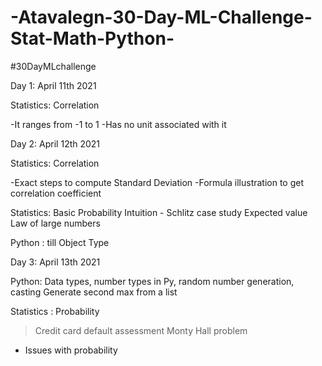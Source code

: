 # -Atavalegn-30-Day-ML-Challenge-Stat-Math-Python-
#30DayMLchallenge

Day 1: April 11th 2021

Statistics: Correlation

-It ranges from -1 to 1 
-Has no unit associated with it


Day 2: April 12th 2021

Statistics: Correlation

-Exact steps to compute Standard Deviation
-Formula illustration to get correlation coefficient

Statistics: Basic Probability
Intuition - Schlitz case study
Expected value
Law of large numbers

Python : till Object Type

Day 3: April 13th 2021

Python: Data types, number types in Py, random number generation, casting
Generate second max from a list

Statistics : Probability
>Credit card default assessment
>Monty Hall problem
- Issues with probability







